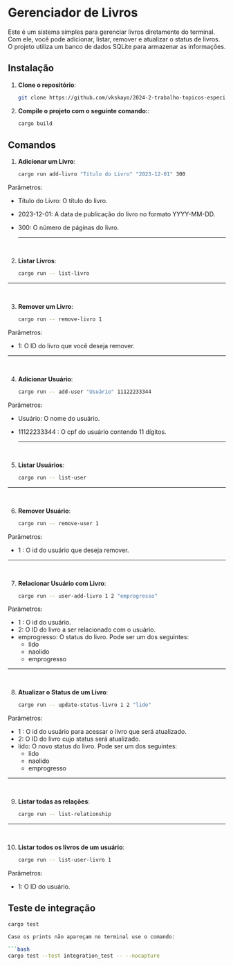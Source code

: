 # Gerenciador de Livros

Este é um sistema simples para gerenciar livros diretamente do terminal. Com ele, você pode adicionar, listar, remover e atualizar o status de livros. O projeto utiliza um banco de dados SQLite para armazenar as informações.

## Instalação

1. **Clone o repositório**:
   ```bash
   git clone https://github.com/vkskayo/2024-2-trabalho-topicos-especiais-rust.git
2. **Compile o projeto com o seguinte comando:**:
   ```bash
   cargo build

## Comandos

1. **Adicionar um Livro**:
   
   ```bash
   cargo run add-livro "Título do Livro" "2023-12-01" 300 
 Parâmetros:
* Título do Livro: O título do livro.
* 2023-12-01: A data de publicação do livro no formato YYYY-MM-DD.
* 300: O número de páginas do livro.
  
  ---
<p>&nbsp;</p>

2. **Listar Livros**:
   
   ```bash
   cargo run -- list-livro
   
  --- 
<p>&nbsp;</p>

3. **Remover um Livro**:
   
   ```bash
   cargo run -- remove-livro 1
 Parâmetros:
 * 1: O ID do livro que você deseja remover.
   
---
   <p>&nbsp;</p>
   
4. **Adicionar Usuário**:

   ```bash
   cargo run -- add-user "Usuário" 11122233344 
 Parâmetros:
* Usuário: O nome do usuário.
* 11122233344 : O cpf do usuário contendo 11 dígitos.
  
  ---
<p>&nbsp;</p>

5. **Listar Usuários**:

   ```bash
   cargo run -- list-user
   
---
<p>&nbsp;</p>

6. **Remover Usuário**:

   ```bash
   cargo run -- remove-user 1
 Parâmetros:
* 1 : O id do usuário que deseja remover.
  
---
  <p>&nbsp;</p>

7. **Relacionar Usuário com Livro**:
 
   ```bash
   cargo run -- user-add-livro 1 2 "emprogresso"
 Parâmetros:
* 1 : O id do usuário.
* 2: O ID do livro a ser relacionado com o usuário.
* emprogresso: O status do livro. Pode ser um dos seguintes:
  * lido
  * naolido
  * emprogresso
    
---
<p>&nbsp;</p>

8. **Atualizar o Status de um Livro**:
   
   ```bash
   cargo run -- update-status-livro 1 2 "lido"
Parâmetros:
* 1 : O id do usuário para acessar o livro que será atualizado.
* 2: O ID do livro cujo status será atualizado.
* lido: O novo status do livro. Pode ser um dos seguintes:
  * lido
  * naolido
  * emprogresso
    
---
<p>&nbsp;</p>

9. **Listar todas as relações**:

      ```bash
      cargo run -- list-relationship
      
 ---     
<p>&nbsp;</p>    

10. **Listar todos os livros de um usuário**:
   
      ```bash
      cargo run -- list-user-livro 1
   Parâmetros:
   * 1: O ID do usuário.

## Teste de integração

   ```bash
   cargo test

Caso os prints não apareçam no terminal use o comando:

   ```bash
   cargo test --test integration_test -- --nocapture